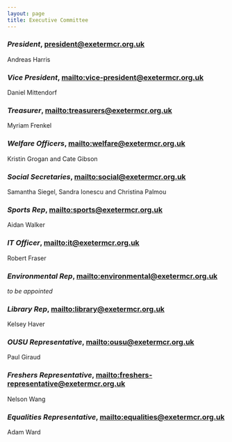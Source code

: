 ```yaml
---
layout: page
title: Executive Committee
---
```

### *President*, <president@exetermcr.org.uk>

Andreas Harris

### *Vice President*, <mailto:vice-president@exetermcr.org.uk>

Daniel Mittendorf

### *Treasurer*, <mailto:treasurers@exetermcr.org.uk>

Myriam Frenkel

### *Welfare Officers*, <mailto:welfare@exetermcr.org.uk>

Kristin Grogan and Cate Gibson

### *Social Secretaries*, <mailto:social@exetermcr.org.uk>

Samantha Siegel, Sandra Ionescu and Christina Palmou

### *Sports Rep*, <mailto:sports@exetermcr.org.uk>

Aidan Walker

### *IT Officer*, <mailto:it@exetermcr.org.uk>

Robert Fraser

### *Environmental Rep*, <mailto:environmental@exetermcr.org.uk>

*to be appointed*

### *Library Rep*, <mailto:library@exetermcr.org.uk>

Kelsey Haver

### *OUSU Representative*, <mailto:ousu@exetermcr.org.uk>

Paul Giraud

### *Freshers Representative*, <mailto:freshers-representative@exetermcr.org.uk>

Nelson Wang

### *Equalities Representative*, <mailto:equalities@exetermcr.org.uk>

Adam Ward
